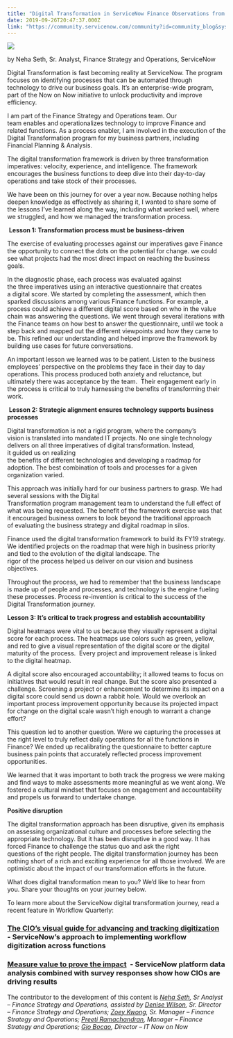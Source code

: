 ```yaml
---
title: "Digital Transformation in ServiceNow Finance Observations from the front lines"
date: 2019-09-26T20:47:37.000Z
link: "https://community.servicenow.com/community?id=community_blog&sys_id=6b78d7ba1b08cc58d01143f6fe4bcb9c"
---
```

<p style="text-align: left;"><strong><img style="max-width: 100%; max-height: 480px;" src="https://community.servicenow.com/48081f321b08cc58d01143f6fe4bcb4e.iix" /></strong></p>
<p>by Neha Seth, Sr. Analyst, Finance Strategy and Operations, ServiceNow </p>
<p>Digital Transformation is fast becoming reality at ServiceNow. The program focuses on identifying processes that can be automated through technology to drive our business goals. It’s an enterprise-wide program, part of the Now on Now initiative to unlock productivity and improve efficiency.  </p>
<p>I am part of the Finance Strategy and Operations team. Our team enables and operationalizes technology to improve Finance and related functions. As a process enabler, I am involved in the execution of the Digital Transformation program for my business partners, including Financial Planning &amp; Analysis.</p>
<p>The digital transformation framework is driven by three transformation imperatives: velocity, experience, and intelligence. The framework encourages the business functions to deep dive into their day-to-day operations and take stock of their processes.</p>
<p>We have been on this journey for over a year now. Because nothing helps deepen knowledge as effectively as sharing it, I wanted to share some of the lessons I’ve learned along the way, including what worked well, where we struggled, and how we managed the transformation process. </p>
<p> <strong>Lesson 1: Transformation process must be business-driven </strong></p>
<p>The exercise of evaluating processes against our imperatives gave Finance the opportunity to connect the dots on the potential for change. we could see what projects had the most direct impact on reaching the business goals.  </p>
<p>In the diagnostic phase, each process was evaluated against the three imperatives using an interactive questionnaire that creates a digital score. We started by completing the assessment, which then sparked discussions among various Finance functions. For example, a process could achieve a different digital score based on who in the value chain was answering the questions. We went through several iterations with the Finance teams on how best to answer the questionnaire, until we took a step back and mapped out the different viewpoints and how they came to be. This refined our understanding and helped improve the framework by building use cases for future conversations.</p>
<p>An important lesson we learned was to be patient. Listen to the business employees’ perspective on the problems they face in their day to day operations. This process produced both anxiety and reluctance, but ultimately there was acceptance by the team.  Their engagement early in the process is critical to truly harnessing the benefits of transforming their work.</p>
<p> <strong>Lesson 2: Strategic alignment ensures technology supports business processes</strong></p>
<p>Digital transformation is not a rigid program, where the company’s vision is translated into mandated IT projects. No one single technology delivers on all three imperatives of digital transformation. Instead, it guided us on realizing the benefits of different technologies and developing a roadmap for adoption. The best combination of tools and processes for a given organization varied. </p>
<p>This approach was initially hard for our business partners to grasp. We had several sessions with the Digital Transformation program management team to understand the full effect of what was being requested. The benefit of the framework exercise was that it encouraged business owners to look beyond the traditional approach of evaluating the business strategy and digital roadmap in silos.  </p>
<p>Finance used the digital transformation framework to build its FY19 strategy. We identified projects on the roadmap that were high in business priority and tied to the evolution of the digital landscape. The rigor of the process helped us deliver on our vision and business objectives. </p>
<p>Throughout the process, we had to remember that the business landscape is made up of people and processes, and technology is the engine fueling these processes. Process re-invention is critical to the success of the Digital Transformation journey.</p>
<p><strong>Lesson 3: It’s critical to track progress and establish accountability</strong></p>
<p>Digital heatmaps were vital to us because they visually represent a digital score for each process. The heatmaps use colors such as green, yellow, and red to give a visual representation of the digital score or the digital maturity of the process.  Every project and improvement release is linked to the digital heatmap.   </p>
<p>A digital score also encouraged accountability; it allowed teams to focus on initiatives that would result in real change. But the score also presented a challenge. Screening a project or enhancement to determine its impact on a digital score could send us down a rabbit hole. Would we overlook an important process improvement opportunity because its projected impact for change on the digital scale wasn’t high enough to warrant a change effort?  </p>
<p>This question led to another question. Were we capturing the processes at the right level to truly reflect daily operations for all the functions in Finance? We ended up recalibrating the questionnaire to better capture business pain points that accurately reflected process improvement opportunities. </p>
<p>We learned that it was important to both track the progress we were making and find ways to make assessments more meaningful as we went along. We fostered a cultural mindset that focuses on engagement and accountability and propels us forward to undertake change.</p>
<p><strong>Positive disruption</strong><strong> </strong></p>
<p>The digital transformation approach has been disruptive, given its emphasis on assessing organizational culture and processes before selecting the appropriate technology. But it has been disruptive in a good way. It has forced Finance to challenge the status quo and ask the right questions of the right people. The digital transformation journey has been nothing short of a rich and exciting experience for all those involved. We are optimistic about the impact of our transformation efforts in the future. </p>
<p>What does digital transformation mean to you? We’d like to hear from you. Share your thoughts on your journey below.   </p>
<p>To learn more about the ServiceNow digital transformation journey, read a recent feature in Workflow Quarterly:</p>
<h3><a href="https://workflow.servicenow.com/quarterly/issue/3/digitization-process-toolkit" rel="nofollow">The CIO’s visual guide for advancing and tracking digitization</a>  - ServiceNow’s approach to implementing workflow digitization across functions</h3>
<h3><a href="https://workflow.servicenow.com/quarterly/issue/3/benefits-of-digitization-automation/" rel="nofollow">Measure value to prove the impact</a>  - ServiceNow platform data analysis combined with survey responses show how CIOs are driving results</h3>
<p>The contributor to the development of this content is <em><u>Neha Seth</u>, Sr Analyst – Finance Strategy and Operations, assisted by <u>Denise Wilson</u>, Sr. Director – Finance Strategy and Operations; <u>Zoey Kwong</u>, Sr. Manager – Finance Strategy and Operations; <u>Preeti Ramachandran</u>, Manager – Finance Strategy and Operations; <u>Gio Bocao</u>, Director – IT Now on Now</em></p>
<p> </p>
<p> </p>
<p> </p>